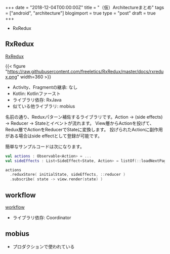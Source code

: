 +++
date = "2018-12-04T00:00:00Z"
title = "（仮）Architectureまとめ"
tags = ["android", "architecture"]
blogimport = true
type = "post"
draft = true
+++

- RxRedux

## RxRedux

[RxRedux](https://github.com/freeletics/RxRedux)

{{< figure "https://raw.githubusercontent.com/freeletics/RxRedux/master/docs/rxredux.png" width=360 >}}

- Activity、Fragmentの継承: なし
- Kotlin: Kotlinファースト
- ライブラリ依存: RxJava
- 似ている他ライブラリ: mobius

名前の通り、Reduxパターン補佐するライブラリです。Action -> (side effects) -> Reducer -> Stateとイベントが流れます。
View層からActionを投げて、Redux層でActionをReducerでStateに変換します。
投げられたActionに副作用がある場合はside effectとして登録が可能です。

簡単なサンプルコードは次になります。

```kotlin
val actions : Observable<Action> = ...
val sideEffects : List<SideEffect<State, Action> = listOf(::loadNextPageSideEffect, ... )

actions
  .reduxStore( initialState, sideEffects, ::reducer )
  .subscribe( state -> view.render(state) )
```

## workflow

[workflow](https://github.com/square/workflow)

- ライブラリ依存: Coordinator

## mobius

- プロダクションで使われている
